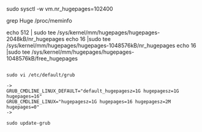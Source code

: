 

sudo sysctl -w vm.nr_hugepages=102400

grep Huge /proc/meminfo



echo 512 | sudo tee /sys/kernel/mm/hugepages/hugepages-2048kB/nr_hugepages
echo 16 |sudo tee /sys/kernel/mm/hugepages/hugepages-1048576kB/nr_hugepages
echo 16 |sudo tee /sys/kernel/mm/hugepages/hugepages-1048576kB/free_hugepages

```

sudo vi /etc/default/grub

->
GRUB_CMDLINE_LINUX_DEFAULT="default_hugepagesz=1G hugepagesz=1G hugepages=16"
GRUB_CMDLINE_LINUX="hugepagesz=1G hugepages=16 hugepagesz=2M hugepages=0"
->

sudo update-grub
```
